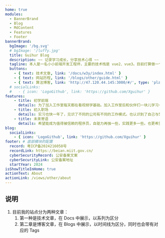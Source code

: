 ```yaml
---
home: true
modules:
  - BannerBrand
  - Blog
  - MdContent
  - Features
  - Footer
bannerBrand:
  bgImage: '/bg.svg'
  # bgImage: '/luffy.jpg'
  title: Guihur Blog
  description: ~~ 记录学习成长，分享技术心得 ~~
  tagline: 本人是一名小小前端开发工程师，主要的技术栈是 vue2、vue3。目前打算做一个 React 相关的项目学习这个框架，还有小程序、tora 等移动端的内容也在日程中。请多指教！
  buttons:
    - { text: 技术文章, link: '/docs/w3y/index.html' }
    - { text: 网站历程, link: '/blogs/other/guide.html' }
    - { text: 算法博客, link: 'http://47.120.44.145:3000/#/', type: 'plain' }
  # socialLinks:
  #   - { icon: 'LogoGithub', link: 'https://github.com/Xguihur' }
features:
    - title: 初学前端
      details: 为了加入工作室每天都在看视频学基础。加入工作室后和伙伴们一块儿学习一块儿做项目一块儿玩，度过了一段非常开心的大学时光。
    - title: 初入职场
      details: 实习也快一年了，见识了不同的公司有不同的工作模式。也认识到了自己与5-10年的程序员的差距，还有更多需要学习的地方，加油。
    - title: 未来寄语
      details: 希望能成为值得被信赖的程序员，自驱力再强一些，实践更多一些。也更希望能够真实地去感受自然，与家人朋友多聚聚，享受生活。
blog:
  socialLinks:
    - { icon: 'LogoGithub', link: 'https://github.com/Xguihur' }
footer: # 底部模块的配置
  record: 粤ICP备2024216058号
  recordLink: https://beian.miit.gov.cn/
  cyberSecurityRecord: 公安备案文案
  cyberSecurityLink: 公安备案地址
  startYear: 2024
isShowTitleInHome: true
actionText: About
actionLink: /views/other/about
---
```


## 说明
1. 目前我的站点分为两种文章：
   1. 第一种是技术文章，在 Docs 中展示，以系列为区分
   2. 第二章是博客文章，在 Blogs 中展示，以时间线为区分，同时也会带有对应的 Tags

